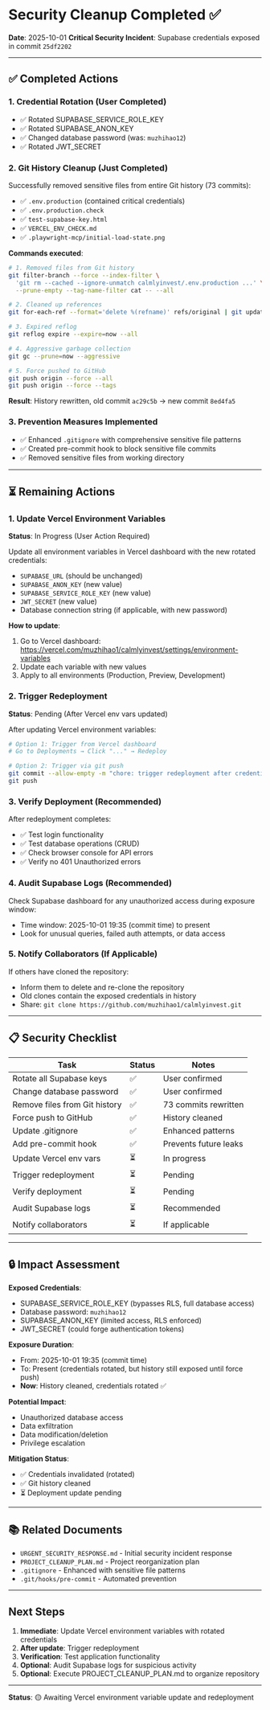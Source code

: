 # Security Cleanup Completed ✅

**Date**: 2025-10-01
**Critical Security Incident**: Supabase credentials exposed in commit `25df2202`

---

## ✅ Completed Actions

### 1. Credential Rotation (User Completed)
- ✅ Rotated SUPABASE_SERVICE_ROLE_KEY
- ✅ Rotated SUPABASE_ANON_KEY
- ✅ Changed database password (was: `muzhihao12`)
- ✅ Rotated JWT_SECRET

### 2. Git History Cleanup (Just Completed)
Successfully removed sensitive files from entire Git history (73 commits):
- ✅ `.env.production` (contained critical credentials)
- ✅ `.env.production.check`
- ✅ `test-supabase-key.html`
- ✅ `VERCEL_ENV_CHECK.md`
- ✅ `.playwright-mcp/initial-load-state.png`

**Commands executed**:
```bash
# 1. Removed files from Git history
git filter-branch --force --index-filter \
  'git rm --cached --ignore-unmatch calmlyinvest/.env.production ...' \
  --prune-empty --tag-name-filter cat -- --all

# 2. Cleaned up references
git for-each-ref --format='delete %(refname)' refs/original | git update-ref --stdin

# 3. Expired reflog
git reflog expire --expire=now --all

# 4. Aggressive garbage collection
git gc --prune=now --aggressive

# 5. Force pushed to GitHub
git push origin --force --all
git push origin --force --tags
```

**Result**: History rewritten, old commit `ac29c5b` → new commit `8ed4fa5`

### 3. Prevention Measures Implemented
- ✅ Enhanced `.gitignore` with comprehensive sensitive file patterns
- ✅ Created pre-commit hook to block sensitive file commits
- ✅ Removed sensitive files from working directory

---

## ⏳ Remaining Actions

### 1. Update Vercel Environment Variables
**Status**: In Progress (User Action Required)

Update all environment variables in Vercel dashboard with the new rotated credentials:
- `SUPABASE_URL` (should be unchanged)
- `SUPABASE_ANON_KEY` (new value)
- `SUPABASE_SERVICE_ROLE_KEY` (new value)
- `JWT_SECRET` (new value)
- Database connection string (if applicable, with new password)

**How to update**:
1. Go to Vercel dashboard: https://vercel.com/muzhihao1/calmlyinvest/settings/environment-variables
2. Update each variable with new values
3. Apply to all environments (Production, Preview, Development)

### 2. Trigger Redeployment
**Status**: Pending (After Vercel env vars updated)

After updating Vercel environment variables:
```bash
# Option 1: Trigger from Vercel dashboard
# Go to Deployments → Click "..." → Redeploy

# Option 2: Trigger via git push
git commit --allow-empty -m "chore: trigger redeployment after credential rotation"
git push
```

### 3. Verify Deployment (Recommended)
After redeployment completes:
- ✅ Test login functionality
- ✅ Test database operations (CRUD)
- ✅ Check browser console for API errors
- ✅ Verify no 401 Unauthorized errors

### 4. Audit Supabase Logs (Recommended)
Check Supabase dashboard for any unauthorized access during exposure window:
- Time window: 2025-10-01 19:35 (commit time) to present
- Look for unusual queries, failed auth attempts, or data access

### 5. Notify Collaborators (If Applicable)
If others have cloned the repository:
- Inform them to delete and re-clone the repository
- Old clones contain the exposed credentials in history
- Share: `git clone https://github.com/muzhihao1/calmlyinvest.git`

---

## 📋 Security Checklist

| Task | Status | Notes |
|------|--------|-------|
| Rotate all Supabase keys | ✅ | User confirmed |
| Change database password | ✅ | User confirmed |
| Remove files from Git history | ✅ | 73 commits rewritten |
| Force push to GitHub | ✅ | History cleaned |
| Update .gitignore | ✅ | Enhanced patterns |
| Add pre-commit hook | ✅ | Prevents future leaks |
| Update Vercel env vars | ⏳ | In progress |
| Trigger redeployment | ⏳ | Pending |
| Verify deployment | ⏳ | Pending |
| Audit Supabase logs | ⏳ | Recommended |
| Notify collaborators | ⏳ | If applicable |

---

## 🔒 Impact Assessment

**Exposed Credentials**:
- SUPABASE_SERVICE_ROLE_KEY (bypasses RLS, full database access)
- Database password: `muzhihao12`
- SUPABASE_ANON_KEY (limited access, RLS enforced)
- JWT_SECRET (could forge authentication tokens)

**Exposure Duration**:
- From: 2025-10-01 19:35 (commit time)
- To: Present (credentials rotated, but history still exposed until force push)
- **Now**: History cleaned, credentials rotated ✅

**Potential Impact**:
- Unauthorized database access
- Data exfiltration
- Data modification/deletion
- Privilege escalation

**Mitigation Status**:
- ✅ Credentials invalidated (rotated)
- ✅ Git history cleaned
- ⏳ Deployment update pending

---

## 📚 Related Documents

- `URGENT_SECURITY_RESPONSE.md` - Initial security incident response
- `PROJECT_CLEANUP_PLAN.md` - Project reorganization plan
- `.gitignore` - Enhanced with sensitive file patterns
- `.git/hooks/pre-commit` - Automated prevention

---

## Next Steps

1. **Immediate**: Update Vercel environment variables with rotated credentials
2. **After update**: Trigger redeployment
3. **Verification**: Test application functionality
4. **Optional**: Audit Supabase logs for suspicious activity
5. **Optional**: Execute PROJECT_CLEANUP_PLAN.md to organize repository

---

**Status**: 🟡 Awaiting Vercel environment variable update and redeployment
